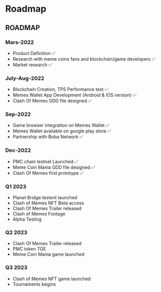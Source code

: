 # Roadmap

## ROADMAP

### Mars-2022

* Product Definition ✅
* Research with meme coins fans and blockchain/game developers ✅
* Market research ✅

### July-Aug-2022

* Blockchain Creation, TPS Performance test ✅
* Memes Wallet App Development (Android & IOS version) ✅
* Clash Of Memes GDD file designed ✅

### Sep-2022

* Game browser integration on Memes Wallet ✅
* Memes Wallet available on google play store ✅
* Partnership with Boba Network ✅

### Dec-2022

* PMC chain testnet Launched ✅
* Meme Coin Mania GDD file designed ✅
* Clash Of Memes first prototype ✅

### Q1 2023

* Planet Bridge testent launched
* Clash of Memes NFT Beta access
* Clash Of Memes Trailer released
* Clash of Memes Footage
* Alpha Testing

### Q2 2023

* Clash Of Memes Trailer released
* PMC token TGE
* Meme Coin Mania game launched

### Q3 2023

* Clash of Memes NFT game launched
* Tournaments begins

&#x20;           &#x20;
